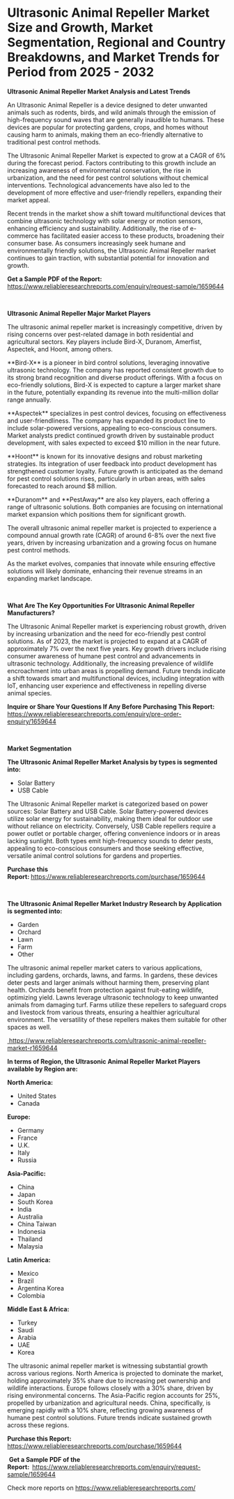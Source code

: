 <p><h1>Ultrasonic Animal Repeller Market Size and Growth, Market Segmentation, Regional and Country Breakdowns, and Market Trends for Period from 2025 -  2032</h1></p><p><strong>Ultrasonic Animal Repeller Market Analysis and Latest Trends</strong></p>
<p><p>An Ultrasonic Animal Repeller is a device designed to deter unwanted animals such as rodents, birds, and wild animals through the emission of high-frequency sound waves that are generally inaudible to humans. These devices are popular for protecting gardens, crops, and homes without causing harm to animals, making them an eco-friendly alternative to traditional pest control methods.</p><p>The Ultrasonic Animal Repeller Market is expected to grow at a CAGR of 6% during the forecast period. Factors contributing to this growth include an increasing awareness of environmental conservation, the rise in urbanization, and the need for pest control solutions without chemical interventions. Technological advancements have also led to the development of more effective and user-friendly repellers, expanding their market appeal.</p><p>Recent trends in the market show a shift toward multifunctional devices that combine ultrasonic technology with solar energy or motion sensors, enhancing efficiency and sustainability. Additionally, the rise of e-commerce has facilitated easier access to these products, broadening their consumer base. As consumers increasingly seek humane and environmentally friendly solutions, the Ultrasonic Animal Repeller market continues to gain traction, with substantial potential for innovation and growth.</p></p>
<p><strong>Get a Sample PDF of the Report:&nbsp;</strong> <a href="https://www.reliableresearchreports.com/enquiry/request-sample/1659644?utm_campaign=2307&utm_medium=2&utm_source=Github&utm_content=ia&utm_term=17022025&utm_id=ultrasonic-animal-repeller">https://www.reliableresearchreports.com/enquiry/request-sample/1659644</a></p>
<p>&nbsp;</p>
<p><strong>Ultrasonic Animal Repeller Major Market Players</strong></p>
<p><p>The ultrasonic animal repeller market is increasingly competitive, driven by rising concerns over pest-related damage in both residential and agricultural sectors. Key players include Bird-X, Duranom, Amerfist, Aspectek, and Hoont, among others.</p><p>**Bird-X** is a pioneer in bird control solutions, leveraging innovative ultrasonic technology. The company has reported consistent growth due to its strong brand recognition and diverse product offerings. With a focus on eco-friendly solutions, Bird-X is expected to capture a larger market share in the future, potentially expanding its revenue into the multi-million dollar range annually.</p><p>**Aspectek** specializes in pest control devices, focusing on effectiveness and user-friendliness. The company has expanded its product line to include solar-powered versions, appealing to eco-conscious consumers. Market analysts predict continued growth driven by sustainable product development, with sales expected to exceed $10 million in the near future.</p><p>**Hoont** is known for its innovative designs and robust marketing strategies. Its integration of user feedback into product development has strengthened customer loyalty. Future growth is anticipated as the demand for pest control solutions rises, particularly in urban areas, with sales forecasted to reach around $8 million.</p><p>**Duranom** and **PestAway** are also key players, each offering a range of ultrasonic solutions. Both companies are focusing on international market expansion which positions them for significant growth.</p><p>The overall ultrasonic animal repeller market is projected to experience a compound annual growth rate (CAGR) of around 6-8% over the next five years, driven by increasing urbanization and a growing focus on humane pest control methods. </p><p>As the market evolves, companies that innovate while ensuring effective solutions will likely dominate, enhancing their revenue streams in an expanding market landscape.</p></p>
<p>&nbsp;</p>
<p><strong>What Are The Key Opportunities For Ultrasonic Animal Repeller Manufacturers?</strong></p>
<p><p>The Ultrasonic Animal Repeller market is experiencing robust growth, driven by increasing urbanization and the need for eco-friendly pest control solutions. As of 2023, the market is projected to expand at a CAGR of approximately 7% over the next five years. Key growth drivers include rising consumer awareness of humane pest control and advancements in ultrasonic technology. Additionally, the increasing prevalence of wildlife encroachment into urban areas is propelling demand. Future trends indicate a shift towards smart and multifunctional devices, including integration with IoT, enhancing user experience and effectiveness in repelling diverse animal species.</p></p>
<p><strong>Inquire or Share Your Questions If Any Before Purchasing This Report:</strong> <a href="https://www.reliableresearchreports.com/enquiry/pre-order-enquiry/1659644?utm_campaign=2307&utm_medium=2&utm_source=Github&utm_content=ia&utm_term=17022025&utm_id=ultrasonic-animal-repeller">https://www.reliableresearchreports.com/enquiry/pre-order-enquiry/1659644</a></p>
<p>&nbsp;</p>
<p><strong>Market Segmentation</strong></p>
<p><strong>The Ultrasonic Animal Repeller Market Analysis by types is segmented into:</strong></p>
<p><ul><li>Solar Battery</li><li>USB Cable</li></ul></p>
<p><p>The Ultrasonic Animal Repeller market is categorized based on power sources: Solar Battery and USB Cable. Solar Battery-powered devices utilize solar energy for sustainability, making them ideal for outdoor use without reliance on electricity. Conversely, USB Cable repellers require a power outlet or portable charger, offering convenience indoors or in areas lacking sunlight. Both types emit high-frequency sounds to deter pests, appealing to eco-conscious consumers and those seeking effective, versatile animal control solutions for gardens and properties.</p></p>
<p><strong>Purchase this Report:&nbsp;</strong><a href="https://www.reliableresearchreports.com/purchase/1659644?utm_campaign=2307&utm_medium=2&utm_source=Github&utm_content=ia&utm_term=17022025&utm_id=ultrasonic-animal-repeller">https://www.reliableresearchreports.com/purchase/1659644</a></p>
<p>&nbsp;</p>
<p><strong>The Ultrasonic Animal Repeller Market Industry Research by Application is segmented into:</strong></p>
<p><ul><li>Garden</li><li>Orchard</li><li>Lawn</li><li>Farm</li><li>Other</li></ul></p>
<p><p>The ultrasonic animal repeller market caters to various applications, including gardens, orchards, lawns, and farms. In gardens, these devices deter pests and larger animals without harming them, preserving plant health. Orchards benefit from protection against fruit-eating wildlife, optimizing yield. Lawns leverage ultrasonic technology to keep unwanted animals from damaging turf. Farms utilize these repellers to safeguard crops and livestock from various threats, ensuring a healthier agricultural environment. The versatility of these repellers makes them suitable for other spaces as well.</p></p>
<p><a href="https://www.reliableresearchreports.com/ultrasonic-animal-repeller-market-r1659644?utm_campaign=2307&utm_medium=2&utm_source=Github&utm_content=ia&utm_term=17022025&utm_id=ultrasonic-animal-repeller">&nbsp;https://www.reliableresearchreports.com/ultrasonic-animal-repeller-market-r1659644</a></p>
<p><strong>In terms of Region, the Ultrasonic Animal Repeller Market Players available by Region are:</strong></p>
<p>
    <p> <strong> North America: </strong>
        <ul>
            <li>United States</li>
            <li>Canada</li>
        </ul>
        </p> 
    <p> <strong> Europe: </strong>
        <ul>
            <li>Germany</li>
            <li>France</li>
            <li>U.K.</li>
            <li>Italy</li>
            <li>Russia</li>
        </ul>
        </p> 
    <p> <strong> Asia-Pacific: </strong>
        <ul>
            <li>China</li>
            <li>Japan</li>
            <li>South Korea</li>
            <li>India</li>
            <li>Australia</li>
            <li>China Taiwan</li>
            <li>Indonesia</li>
            <li>Thailand</li>
            <li>Malaysia</li>
        </ul>
        </p> 
    <p> <strong> Latin America: </strong>
        <ul>
            <li>Mexico</li>
            <li>Brazil</li>
            <li>Argentina Korea</li>
            <li>Colombia</li>
        </ul>
        </p> 
    <p> <strong> Middle East & Africa: </strong>
        <ul>
            <li>Turkey</li>
            <li>Saudi</li>
            <li>Arabia</li>
            <li>UAE</li>
            <li>Korea</li>
        </ul>
    </p>
    </p>
<p><p>The ultrasonic animal repeller market is witnessing substantial growth across various regions. North America is projected to dominate the market, holding approximately 35% share due to increasing pet ownership and wildlife interactions. Europe follows closely with a 30% share, driven by rising environmental concerns. The Asia-Pacific region accounts for 25%, propelled by urbanization and agricultural needs. China, specifically, is emerging rapidly with a 10% share, reflecting growing awareness of humane pest control solutions. Future trends indicate sustained growth across these regions.</p></p>
<p><strong>Purchase this Report: </strong><a href="https://www.reliableresearchreports.com/purchase/1659644?utm_campaign=2307&utm_medium=2&utm_source=Github&utm_content=ia&utm_term=17022025&utm_id=ultrasonic-animal-repeller">https://www.reliableresearchreports.com/purchase/1659644</a></p>
<p>&nbsp;<strong>Get a Sample PDF of the Report:&nbsp;&nbsp;</strong><a href="https://www.reliableresearchreports.com/enquiry/request-sample/1659644?utm_campaign=2307&utm_medium=2&utm_source=Github&utm_content=ia&utm_term=17022025&utm_id=ultrasonic-animal-repeller">https://www.reliableresearchreports.com/enquiry/request-sample/1659644</a></p>
<p><strong></strong></p>
<p>Check more reports on <a href="https://www.reliableresearchreports.com/?utm_campaign=2307&utm_medium=2&utm_source=Github&utm_content=ia&utm_term=17022025&utm_id=ultrasonic-animal-repeller">https://www.reliableresearchreports.com/</a></p>